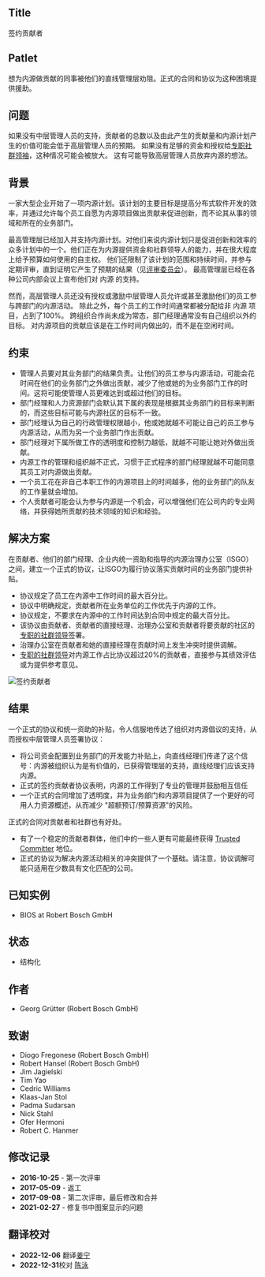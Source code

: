 ## Title

签约贡献者

## Patlet

想为内源做贡献的同事被他们的直线管理层劝阻。正式的合同和协议为这种困境提供援助。

## 问题

如果没有中层管理人员的支持，贡献者的总数以及由此产生的贡献量和内源计划产生的价值可能会低于高层管理人员的预期。
如果没有足够的资金和授权给[专职社群领袖](dedicated-community-leader.md)，这种情况可能会被放大。
这有可能导致高层管理人员放弃内源的想法。

## 背景

一家大型企业开始了一项内源计划。该计划的主要目标是提高分布式软件开发的效率，并通过允许每个员工自愿为内源项目做出贡献来促进创新，而不论其从事的领域和所在的业务部门。

最高管理层已经加入并支持内源计划。对他们来说内源计划只是促进创新和效率的众多计划中的一个。他们正在为内源提供资金和社群领导人的能力，并在很大程度上给予预算如何使用的自主权。
他们还限制了该计划的范围和持续时间，并参与定期评审，直到证明它产生了预期的结果（见[评审委员会](review-committee.md)）。
最高管理层已经在各种公司内部会议上宣布他们对 内源 的支持。

然而，高层管理人员还没有授权或激励中层管理人员允许或甚至激励他们的员工参与跨部门的内源活动。
除此之外，每个员工的工作时间通常都被分配给非 内源 项目，占到了100%。
跨组织合作尚未成为常态，部门经理通常没有自己组织以外的目标。
对内源项目的贡献应该是在工作时间内做出的，而不是在空闲时间。

## 约束

- 管理人员要对其业务部门的结果负责。让他们的员工参与内源活动，可能会花时间在他们的业务部门之外做出贡献，减少了他或她的为业务部门工作的时间。这将可能使管理人员更难达到或超过他们的目标。
- 部门经理和人力资源部门会默认其下属的表现是根据其业务部门的目标来判断的，而这些目标可能与内源社区的目标不一致。
- 部门经理认为自己的行政管理权限越小，他或她就越不可能让自己的员工参与内源活动，从而为另一个业务部门作出贡献。
- 部门经理对下属所做工作的透明度和控制力越低，就越不可能让她对外做出贡献。
- 内源工作的管理和组织越不正式，习惯于正式程序的部门经理就越不可能同意其员工对内源做出贡献。
- 一个员工花在非自己本职工作的内源项目上的时间越多，他的业务部门的队友的工作量就会增加。
- 个人贡献者可能会认为参与内源是一个机会，可以增强他们在公司内的专业网络，并获得她所贡献的技术领域的知识和经验。

## 解决方案

在贡献者、他们的部门经理、企业内统一资助和指导的内源治理办公室（ISGO）之间，建立一个正式的协议，让ISGO为履行协议落实贡献时间的业务部门提供补贴。

- 协议规定了员工在内源中工作时间的最大百分比。
- 协议中明确规定，贡献者所在业务单位的工作优先于内源的工作。
- 协议规定，不要求在内源中的工作时间达到合同中规定的最大百分比。
- 该协议由贡献者、贡献者的直接经理、治理办公室和贡献者将要贡献的社区的[专职的社群领导](dedicated-community-leader.md)签署。
- 治理办公室在贡献者和她的直接经理在贡献时间上发生冲突时提供调解。
- [专职的社群领导](dedicated-community-leader.md)对内源工作占比协议超过20%的贡献者，直接参与其绩效评估或为提供参考意见。

![签约贡献者](../../../assets/img/contracted-contributor.png)

## 结果

一个正式的协议和统一资助的补贴，令人信服地传达了组织对内源倡议的支持，从而授权中层管理人员签署协议：

- 将公司资金配置到业务部门的开发能力补贴上，向直线经理们传递了这个信号：内源被组织认为是有价值的，已获得管理层的支持，直线经理们应该支持内源。
- 正式的签约贡献者协议表明，内源的工作得到了专业的管理并鼓励相互信任
- 一个正式的合同增加了透明度，并为业务部门和内源项目提供了一个更好的可用人力资源概述，从而减少 "超额预订/预算资源"的风险。

正式的合同对贡献者和社群也有好处。

- 有了一个稳定的贡献者群体，他们中的一些人更有可能最终获得 [Trusted Committer](./trusted-committer.md) 地位。
- 正式的协议为解决内源活动相关的冲突提供了一个基础。请注意，协议调解可能只适用在少数具有文化匹配的公司。

## 已知实例

- BIOS at Robert Bosch GmbH

## 状态

* 结构化

## 作者

- Georg Grütter (Robert Bosch GmbH)

## 致谢

- Diogo Fregonese (Robert Bosch GmbH)
- Robert Hansel (Robert Bosch GmbH)
- Jim Jagielski
- Tim Yao
- Cedric Williams
- Klaas-Jan Stol
- Padma Sudarsan
- Nick Stahl
- Ofer Hermoni
- Robert C. Hanmer

## 修改记录

- **2016-10-25** - 第一次评审
- **2017-05-09** - 返工
- **2017-09-08** - 第二次评审，最后修改和合并
- **2021-02-27** - 修复书中图案显示的问题

## 翻译校对

- **2022-12-06** 翻译[姜宁](https://github.com/willemjiang)
- **2022-12-31**校对 [陈泳](https://github.com/gzchenyong)
  